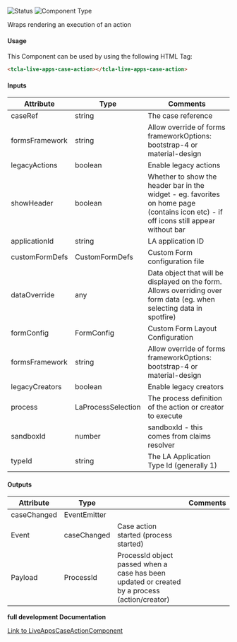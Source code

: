 
![Status][auto] ![Component Type][minor] <!--Component Meta {"created_by":"Auto", "reviewed_by":"Auto", "last_modified_by":"Auto", "comment":"none"} Component Meta -->


<p>Wraps rendering an execution of an action</p>



#### Usage


This Component can be used by using the following HTML Tag:

```html
<tcla-live-apps-case-action></tcla-live-apps-case-action>
```

#### Inputs

Attribute | Type | Comments
--- | --- | ---
caseRef | string | The case reference
formsFramework | string | Allow override of forms frameworkOptions: bootstrap-4 or material-design
legacyActions | boolean | Enable legacy actions
showHeader | boolean | Whether to show the header bar in the widget - eg. favorites on home page (contains icon etc) - if off icons still appear without bar
applicationId | string | LA application ID
customFormDefs | CustomFormDefs | Custom Form configuration file
dataOverride | any | Data object that will be displayed on the form. Allows overriding over form data (eg. when selecting data in spotfire)
formConfig | FormConfig | Custom Form Layout Configuration
formsFramework | string | Allow override of forms frameworkOptions: bootstrap-4 or material-design
legacyCreators | boolean | Enable legacy creators
process | LaProcessSelection | The process definition of the action or creator to execute
sandboxId | number | sandboxId - this comes from claims resolver
typeId | string | The LA Application Type Id (generally 1)

#### Outputs

Attribute | Type |   | Comments
--- | --- | --- | ---
caseChanged | EventEmitter<ProcessId> |   |  
  | Event |  caseChanged  |  Case action started (process started)
  | Payload |  ProcessId  |  ProcessId object passed when a case has been updated or created by a process (action/creator)


<b>full development Documentation</b>

[Link to LiveAppsCaseActionComponent](https://tibcosoftware.github.io/TCSTK-Libdocs/libdocs/tc-liveapps-lib/components/LiveAppsCaseActionComponent.html)


[auto]: https://img.shields.io/badge/Status-auto%20generated-lightgrey.svg?style=flat "auto generated"

[manually]: https://img.shields.io/badge/Status-manually%20created-yellow.svg?style=flat "manually created"

[draft]: https://img.shields.io/badge/Status-draft-red.svg?style=flat "draft"

[review]: https://img.shields.io/badge/Status-need%20review-yellowgreen.svg?style=flat "need review"

[review done]: https://img.shields.io/badge/Status-review%20done-green.svg?style=flat "review done"

[finalized]: https://img.shields.io/badge/Status-finalized-brightgreen.svg?style=flat "finalized"

[top]: https://img.shields.io/badge/Component%20Type-Top-blue.svg?style=flat "top Component"

[major]: https://img.shields.io/badge/Component%20Type-major%20Component-blue.svg?style=flat "major Component"

[minor]: https://img.shields.io/badge/Component%20Type-minor%20Component-blue.svg?style=flat "minor Component"


